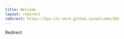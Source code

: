 ```yaml
---
title: Welcome
layout: redirect
redirect: https://byu-itc-vere.github.io/welcome/S02
---
```

Redirect